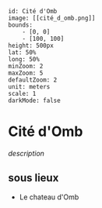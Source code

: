 ```leaflet 
id: Cité d'Omb
image: [[cité_d_omb.png]] 
bounds:
    - [0, 0]
    - [100, 100]
height: 500px 
lat: 50%
long: 50%
minZoom: 2 
maxZoom: 5 
defaultZoom: 2 
unit: meters 
scale: 1 
darkMode: false 
```
# Cité d'Omb
*description*
## sous lieux
- Le chateau d'Omb
